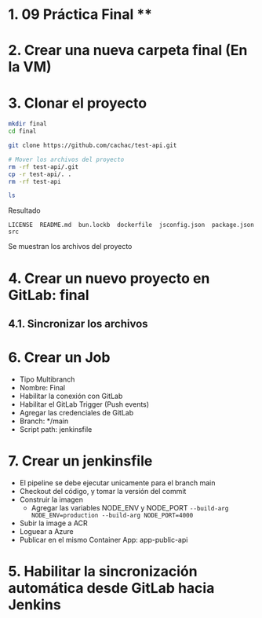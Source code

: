 # 1. 09 Práctica Final <!-- omit in toc -->**

# 2. Crear una nueva carpeta final (En la VM)
# 3. Clonar el proyecto
```sh
mkdir final
cd final

git clone https://github.com/cachac/test-api.git

# Mover los archivos del proyecto
rm -rf test-api/.git
cp -r test-api/. .
rm -rf test-api

ls
```
Resultado
```
LICENSE  README.md  bun.lockb  dockerfile  jsconfig.json  package.json  src
```
Se muestran los archivos del proyecto

# 4. Crear un nuevo proyecto en GitLab: final
## 4.1. Sincronizar los archivos

# 6. Crear un Job
- Tipo Multibranch
- Nombre: Final
- Habilitar la conexión con GitLab
- Habilitar el GitLab Trigger (Push events)
- Agregar las credenciales de GitLab
- Branch: */main
- Script path: jenkinsfile
# 7. Crear un jenkinsfile
- El pipeline se debe ejecutar unicamente para el branch main
- Checkout del código, y tomar la versión del commit
- Construir la imagen
  - Agregar las variables NODE_ENV y NODE_PORT
		```
			--build-arg NODE_ENV=production --build-arg NODE_PORT=4000
		```
- Subir la image a ACR
- Loguear a Azure
- Publicar en el mismo Container App: app-public-api

# 5. Habilitar la sincronización automática desde GitLab hacia Jenkins
